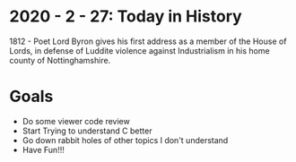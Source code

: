 2020 - 2 - 27: Today in History
===============================

1812 - Poet Lord Byron gives his first address
as a member of the House of Lords,
in defense of Luddite violence against
Industrialism in his home county of Nottinghamshire.


Goals
=====
- Do some viewer code review
- Start Trying to understand C better
- Go down rabbit holes of other topics I don't understand
- Have Fun!!!
